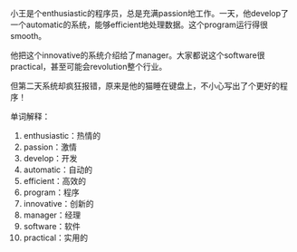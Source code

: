 小王是个enthusiastic的程序员，总是充满passion地工作。一天，他develop了一个automatic的系统，能够efficient地处理数据。这个program运行得很smooth。

他把这个innovative的系统介绍给了manager。大家都说这个software很practical，甚至可能会revolution整个行业。

但第二天系统却疯狂报错，原来是他的猫睡在键盘上，不小心写出了个更好的程序！

单词解释：
1. enthusiastic：热情的
2. passion：激情
3. develop：开发
4. automatic：自动的
5. efficient：高效的
6. program：程序
7. innovative：创新的
8. manager：经理
9. software：软件
10. practical：实用的 